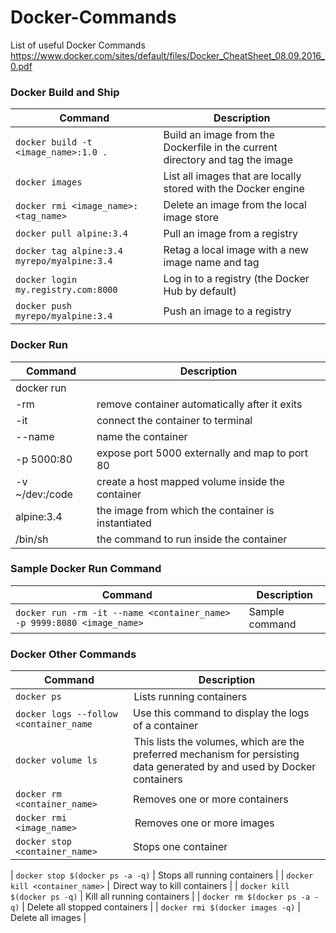 # Docker-Commands
List of useful Docker Commands
https://www.docker.com/sites/default/files/Docker_CheatSheet_08.09.2016_0.pdf
 
### Docker Build and Ship

| Command | Description |
| ------- | ----------- |
| `docker build -t <image_name>:1.0 .` | Build an image from the Dockerfile in the current directory and tag the image |
| `docker images` | List all images that are locally stored with the Docker engine |
| `docker rmi <image_name>:<tag_name>` | Delete an image from the local image store |
| `docker pull alpine:3.4` |  Pull an image from a registry |
| `docker tag alpine:3.4 myrepo/myalpine:3.4` | Retag a local image with a new image name and tag |
| `docker login my.registry.com:8000` | Log in to a registry (the Docker Hub by default) |
| `docker push myrepo/myalpine:3.4` | Push an image to a registry |


### Docker Run
| Command | Description |
| ------- | ----------- |
|  docker run |         |
|        -rm  | remove container automatically after it exits |
|        -it  | connect the container to terminal |
|  --name <container name>  | name the container |
|   -p 5000:80  | expose port 5000 externally and map to port 80 |
 | -v ~/dev:/code | create a host mapped volume inside the container |
| alpine:3.4 | the image from which the container is instantiated|
|  /bin/sh | the command to run inside the container |
 
 ### Sample Docker Run Command
| Command | Description |
| ------- | ----------- | 
|  `docker run -rm -it --name <container_name> -p 9999:8080 <image_name>`  | Sample command|


### Docker Other Commands

| Command | Description |
| ------- | ----------- |
| `docker ps` |  Lists running containers |
| `docker logs --follow <container_name` | Use this command to display the logs of a container |
| `docker volume ls` |  This lists the volumes, which are the preferred mechanism for persisting data generated by and used by Docker containers |
| `docker rm <container_name>` | Removes one or more containers  |
| `docker rmi <image_name>` |   Removes one or more images |
| `docker stop <container_name>` | Stops one container |

| `docker stop $(docker ps -a -q)` | Stops all running containers |
| `docker kill <container_name>` |  Direct way to kill containers |
| `docker kill $(docker ps -q)` | Kill all running containers  |
| `docker rm $(docker ps -a -q)` | Delete all stopped containers  |
| `docker rmi $(docker images -q)` | Delete all images |
